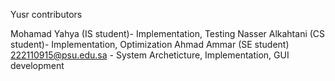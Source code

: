 Yusr contributors

Mohamad Yahya (IS student)- Implementation, Testing 
Nasser Alkahtani (CS student)- Implementation, Optimization 
Ahmad Ammar (SE student) <222110915@psu.edu.sa> - System Archeticture, Implementation, GUI development 
